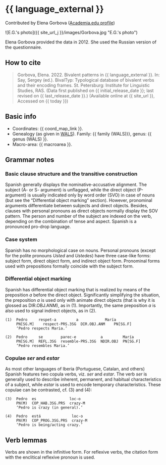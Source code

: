 # {{ language_external }}
Contributed by Elena Gorbova ([Academia.edu profile](https://independent.academia.edu/ElenaGorbova))

![E.G.'s photo]({{ site_url_j }}/images/Gorbova.jpg "E.G.'s photo")

Elena Gorbova provided the data in 2012. She used the Russian version of the questionnaire. 

## How to cite
> Gorbova, Elena. 2022. Bivalent patterns in {{ language_external }}. 
> In: Say, Sergey (ed.). BivalTyp: 
> Typological database of bivalent verbs and their encoding frames. 
> St. Petersburg: Institute for Linguistic Studies, RAS. 
> (Data first published on {{ initial_release_date }}; last revised on {{ last_release_date }}.) 
> (Available online at {{ site_url }}, Accessed on {{ today }})

## Basic info
- Coordinates: {{ coord_map_link }}.
- Genealogy (as given in [WALS](https://wals.info/)). Family: {{ family (WALS)}}, genus: {{ genus (WALS) }}.
- Macro-area: {{ macroarea }}. 

## Grammar notes

### Basic clause structure and the transitive construction

Spanish generally displays the nominative-accusative alignment. The subject (A- or S- argument) is unflagged, while the direct object (P-argument) is usually indicated only by word order (SVO) in case of nouns (but see the “Differential object marking” section). However, pronominal arguments differentiate between subjects and direct objects. Besides, clauses with personal pronouns as direct objects normally display the SOV pattern. The person and number of the subject are indexed on the verb, depending on the combination of tense and aspect. Spanish is a pronounced pro-drop language.

### Case system

Spanish has no morphological case on nouns. Personal pronouns (except for the polite pronouns *Usted* and *Ustedes*) have three case-like forms: subject form, direct object form, and indirect object form. Pronominal forms used with prepositions formally coincide with the subject form.

### Differential object marking
Spanish has differential object marking that is realized by means of the preposition *a* before the direct object. Significantly simplifying the situation, the preposition *a* is used only with animate direct objects (that is why it is glossed as DIR.OBJ.ANM), as in (1). Importantly, the same preposition *a* is also used to signal indirect objects, as in (2).

```
(1)  Pedro     respet-a         a            María
     PN[SG.M]	 respect-PRS.3SG  DIR.OBJ.ANM	 PN[SG.F]
     ‘Pedro respects Maria.’

(2)  Pedro     se        parec-e           a         María
     PN[SG.M]  REFL.3SG  resemble-PRS.3SG  NDIR.OBJ  PN[SG.F]
     ‘Pedro resembles Maria.’

```

### Copulae *ser* and *estar*

As most other languages of Iberia (Portuguese, Catalan, and others) Spanish features two copula verbs, viz. *ser* and *estar*. The verb *ser* is generally used to describe inherent, permanent, and habitual characteristics of a subject, while *estar* is used to encode temporary characteristics. These copulae can be contrasted, cf. (3) and (4):

```
(3)  Pedro  es               loc-o
     PN(M)  COP_HAB.3SG.PRS  crazy-M
     ‘Pedro is crazy (in general).’

(4)  Pedro  está              loc-o
     PN(M)  COP_PROG.3SG.PRS  crazy-M
     ‘Pedro is being/acting crazy.’

```

## Verb lemmas
Verbs are shown in the infinitive form. For reflexive verbs, the citation form with the enclitical reflexive pronoun is used.
